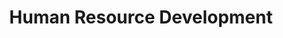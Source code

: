 ---
layout: classification
title: Human Resource Development
image: /img/classifications/hrd.png
featured: true
applications: false
tags:
 - Recruiting
 - Training
 - Performance Monitoring
classification_partners:
  - type: Classification Supporter
    list:
      - name: Rotaract Bangalore East
        img: /img/partners/rbe.png
      - name: Rotaract Bangalore East
        img: /img/partners/rbe.png
description:
    Human resource management (HRM or HR) is the strategic approach to the effective management of people in a company or organization such that they help their business gain a competitive advantage. It is designed to maximize employee performance in service of an employer's strategic objectives.[1][need quotation to verify] Human resource management is primarily concerned with the management of people within organizations, focusing on policies and systems.[2] HR departments are responsible for overseeing employee-benefits design, employee recruitment, training and development, performance appraisal, and reward management, such as managing pay and Employee benefits benefit systems.[3] HR also concerns itself with organizational change and industrial relations, or the balancing of organizational practices with requirements arising from collective bargaining and governmental laws.[4][need quotation to verify] The overall purpose of human resources (HR) is to ensure that the organization is able to achieve success through people.[5] HR professionals manage the human capital of an organization and focus on implementing policies and processes. They can specialize in finding, recruiting, training, and developing employees, as well as maintaining employee relations or benefits. Training and development professionals ensure that employees are trained and have continuous development. This is done through training programs, performance evaluations, and reward programs. Employee relations deals with the concerns of employees when policies are broken, such as cases involving harassment or discrimination. Managing employee benefits includes developing compensation structures, parental leave programs, discounts, and other benefits for employees. On the other side of the field are HR generalists or business partners. These HR professionals could work in all areas or be labor relations representatives working with unionized employees. 
# mentors:
#   - name: Testing Name
#     company: Company
#     img: /img/t1.png
#     social:
#       linkedin: https://www.linkedin.com/in/zeospec/
#       twitter: https://twitter.com/ZeoSpec
#       facebook: https://www.facebook.com/zeospec/
#       instagram: https://www.instagram.com/ZeoSpec/
#     introduction: The objective of the game is to get 3 sets of properties in distinct colors. The first player to 3 sets wins the game. There are some action cards, which let you get money/properties from other players. Important action cards, relevant for this post
---